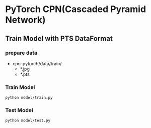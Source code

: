 # PyTorch CPN(Cascaded Pyramid Network) 

## Train Model with PTS DataFormat

### prepare data
- cpn-pytorch/data/train/
    - *.jpg
    - *.pts

### Train Model

```
python model/train.py
```

### Test Model

```
python model/test.py
```


